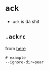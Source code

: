 # `ack`

* `ack` is da shit

## `.ackrc`

from [here](https://stackoverflow.com/questions/7489527/ignoring-a-directory-using-acks-ackrc)

```
# example
--ignore-dir=pear
```
